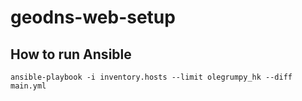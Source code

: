 # geodns-web-setup

## How to run Ansible
```shell
ansible-playbook -i inventory.hosts --limit olegrumpy_hk --diff main.yml
```